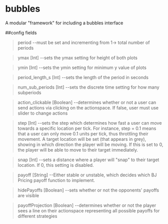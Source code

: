 # bubbles
A modular "framework" for including a bubbles interface

##config fields
>period --must be set and incrementing from 1-> total number of periods

>ymax	[Int]	--sets the ymax setting for height of both plots

>ymin	[Int]	--sets the ymin setting for minimum y value of plots

>period_length_s	[Int]	--sets the length of the period in seconds

>num_sub_periods	[Int]	--sets the discrete time setting for how many subperiods

>action_clickable [Boolean]	--determines whether or not a user can send actions via clicking on the actionspace. If false, user must use slider to change actions

>step	[Int]	--sets the step which determines how fast a user can move towards a specific location per tick. For instance, step = 0.1 means that a user can only move 0.1 units per tick, thus throttling their movement. A target location will be set (that appears in grey), showing in which direction the player will be moving. If this is set to 0, the player will be able to move to their target immediately.

>snap	[Int]	--sets a distance where a player will "snap" to their target location. If 0, this setting is disabled. 

>payoff	[String] --Either stable or unstable, which decides which BJ Pricing payoff function to implement.

>hidePayoffs [Boolean] --sets whether or not the opponents' payoffs are visible

>payoffProjection [Boolean] --determines whether or not the player sees a line on their actionspace representing all possible payoffs for different strategies